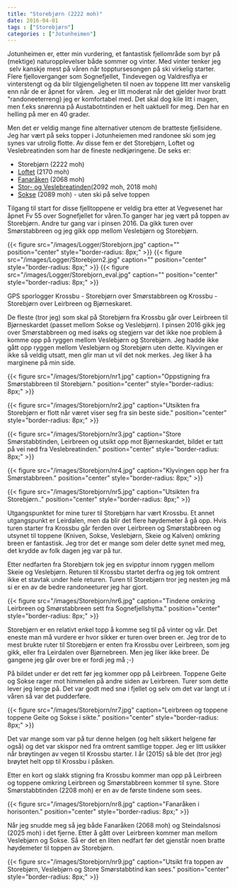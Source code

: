 ```yaml
---
title: "Storebjørn (2222 moh)"
date: 2016-04-01
tags : ["Storebjørn"]
categories : ["Jotunheimen"]
---
```

Jotunheimen er, etter min vurdering, et fantastisk fjellområde som byr på (mektige) naturopplevelser både sommer og vinter. Med vinter tenker jeg  selv kanskje mest på våren når topptursesongen på ski virkelig starter. Flere fjelloverganger som Sognefjellet, Tindevegen og Valdresflya er vinterstengt og da blir tilgjengeligheten til noen av toppene litt mer vanskelig enn når de er åpnet for våren.  Jeg er litt moderat når det gjelder hvor bratt "randoneeterreng) jeg er komfortabel med. Det skal dog kile litt i magen, men f.eks snørenna på Austabotntinden er helt uaktuell for meg. Den har en helling på mer en 40 grader.

Men det er veldig mange fine alternativer utenom de bratteste fjellsidene. Jeg har vært på seks topper i Jotunheiemen med randonee ski som jeg synes var utrolig flotte. Av disse fem er det Storebjørn, Loftet og Veslebreatinden som har de fineste nedkjøringene. De seks er:

-  Storebjørn (2222 moh)
-  [Loftet](/post/loftet/) (2170 moh)
-  [Fanaråken](/post/fanaraaken/) (2068 moh)
-  [Stor- og Veslebreatinden](/post/breatinden/)(2092 moh, 2018 moh)
-  [Sokse](/post/sokse/) (2089 moh) - uten ski på selve toppen

Tilgang til start for disse fjelltoppene er veldig bra etter at Vegvesenet har åpnet Fv 55 over Sognefjellet for våren.To ganger har jeg vært på toppen av Storebjørn. Andre tur gang var i pinsen 2016. Da gikk turen over Smørstabbreen og jeg gikk opp mellom Veslebjørn og Storebjørn.

{{< figure src="/images/Logger/Storebjorn.jpg" caption="" position="center" style="border-radius: 8px;" >}}
{{< figure src="/images/Logger/Storebjorn2.jpg" caption="" position="center" style="border-radius: 8px;" >}}
{{< figure src="/images/Logger/Storebjorn_eval.jpg" caption="" position="center" style="border-radius: 8px;" >}}

GPS sporlogger Krossbu - Storebjørn over Smørstabbreen og Krossbu - Storebjørn over Leirbreen og Bjørneskaret.  

De fleste (tror jeg) som skal på Storebjørn fra Krossbu går over Leirbreen til Bjørneskardet (passet mellom Sokse og Veslebjørn). I pinsen 2016 gikk jeg over Smørstabbreen og med isøks og stegjern var det ikke noe problem å komme opp på ryggen mellom Veslebjørn og Storebjørn. Jeg hadde ikke gått opp ryggen mellom Veslebjørn og Storebjørn uten dette. Klyvingen er ikke så veldig utsatt, men glir man ut vil det nok merkes. Jeg liker å ha marginene på min side.

{{< figure src="/images/Storebjorn/nr1.jpg" caption="Oppstigning fra Smørstabbreen til Storebjørn." position="center" style="border-radius: 8px;" >}}

{{< figure src="/images/Storebjorn/nr2.jpg" caption="Utsikten fra Storebjørn er flott når været viser seg fra sin beste side." position="center" style="border-radius: 8px;" >}}

{{< figure src="/images/Storebjorn/nr3.jpg" caption="Store Smørstabbtinden, Leirbreen og utsikt opp mot Bjørneskardet, bildet er tatt på vei ned fra Veslebreatinden." position="center" style="border-radius: 8px;" >}}

{{< figure src="/images/Storebjorn/nr4.jpg" caption="Klyvingen opp her fra Smørstabbreen." position="center" style="border-radius: 8px;" >}}


{{< figure src="/images/Storebjorn/nr5.jpg" caption="Utsikten fra Storebjørn.." position="center" style="border-radius: 8px;" >}}

Utgangspunktet for mine turer til Storebjørn har vært Krossbu. Et annet utgangspunkt er Leirdalen, men da blir det flere høydemeter å gå opp.  Hvis turen starter fra Krossbu går ferden over Leirbreen og Smørstabbreen og utsynet til toppene (Kniven, Sokse, Veslebjørn, Skeie og Kalven) omkring breen er fantastisk. Jeg tror det er mange som deler dette synet med meg, det krydde av folk dagen jeg var på tur.  

Etter nedfarten fra Storebjørn tok jeg en svipptur innom ryggen mellom Skeie og Veslebjørn. Returen til Krossbu startet derfra og jeg tok omtrent ikke et stavtak under hele returen. Turen til Storebjørn tror jeg nesten jeg må si er en av de bedre randoneeturer jeg har gjort.

{{< figure src="/images/Storebjorn/nr6.jpg" caption="Tindene omkring Leirbreen og Smørstabbreen sett fra Sognefjellshytta." position="center" style="border-radius: 8px;" >}}

Storebjørn er en relativt enkel topp å komme seg til på vinter og vår.  Det eneste man må vurdere er hvor sikker er turen over breen er. Jeg tror de to mest brukte ruter til Storebjørn er enten fra Krossbu over Leirbreen, som jeg gikk, eller fra Leirdalen over Bjørnebreen. Men jeg liker ikke breer. De gangene jeg går over bre er fordi jeg må ;-)

På bildet under er det rett før jeg kommer opp på Leirbreen. Toppene Geite og Sokse rager mot himmelen på andre siden av Leirbreen. Turer som dette lever jeg lenge på. Det var godt med snø i fjellet og selv om det var langt ut i våren så var det pudderføre.

{{< figure src="/images/Storebjorn/nr7.jpg" caption="Leirbreen og toppene toppene Geite og Sokse i sikte." position="center" style="border-radius: 8px;" >}}

Det var mange som var på tur denne helgen (og helt sikkert helgene før også) og det var skispor ned fra omtrent samtlige topper. Jeg er litt usikker når brøytingen av vegen til Krossbu starter. I år (2015) så ble det (tror jeg) brøytet helt opp til Krossbu i påsken.

Etter en kort og slakk stigning fra Krossbu kommer man opp på Leirbreen og toppene omkring Leirbreen og Smørstabbreen kommer til syne. Store Smørstabbtinden (2208 moh) er en av de første tindene som sees.

{{< figure src="/images/Storebjorn/nr8.jpg" caption="Fanaråken i horisonten." position="center" style="border-radius: 8px;" >}}

Når jeg snudde meg så jeg både Fanaråken (2068 moh) og Steindalsnosi (2025 moh) i det fjerne. Etter å gått over Leirbreen kommer man mellom Veslebjørn og Sokse. Så er det en liten nedfart før det gjenstår noen bratte høydemeter til toppen av Storebjørn.

{{< figure src="/images/Storebjorn/nr9.jpg" caption="Utsikt fra toppen av Storebjørn, Veslebjørn og Store Smørstabbtind kan sees." position="center" style="border-radius: 8px;" >}}
